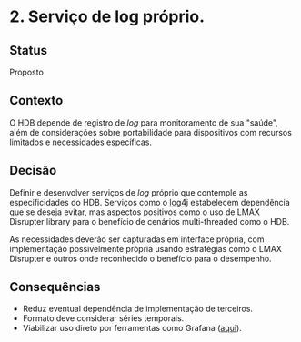 # 2. Serviço de log próprio.

## Status

Proposto

## Contexto

O HDB depende de registro de *log* para monitoramento de sua "saúde", além de considerações
sobre portabilidade para dispositivos com recursos limitados e necessidades específicas.

## Decisão

Definir e desenvolver serviços de *log* próprio que contemple as especificidades do HDB.
Serviços como o [log4j](http://logging.apache.org/log4j/2.x/) estabelecem dependência que se deseja evitar,
mas aspectos positivos como o uso de LMAX Disrupter library para o benefício de cenários multi-threaded como
o HDB. 

As necessidades deverão ser capturadas em interface própria, com implementação
possivelmente própria usando estratégias como o LMAX Disrupter e outros
onde reconhecido o benefício para o desempenho.

## Consequências

- Reduz eventual dependência de implementação de terceiros.
- Formato deve considerar séries temporais.
- Viabilizar uso direto por ferramentas como Grafana ([aqui](http://grafana.org/)).
